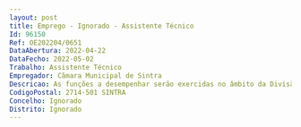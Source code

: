 ```yaml
--- 
layout: post
title: Emprego - Ignorado - Assistente Técnico
Id: 96150
Ref: OE202204/0651
DataAbertura: 2022-04-22
DataFecho: 2022-05-02
Trabalho: Assistente Técnico
Empregador: Câmara Municipal de Sintra
Descricao: As funções a desempenhar serão exercidas no âmbito da Divisão de Promoção de Eventos e Gestão de Equipamentos Culturais, do Departamento de Cultura e Património, desta Autarquia, consistindo, designadamente, em  Garantir a execução de atividades, com conhecimentos na área de sonoplastia na realização de eventos no Centro Cultural Olga Cadaval (CCOC), realizando a pré montagem de som, assegurando a sua afinação e testes de som, apoiando ainda os eventos no dia da sua realização.
CodigoPostal: 2714-501 SINTRA
Concelho: Ignorado
Distrito: Ignorado
--- 
```

